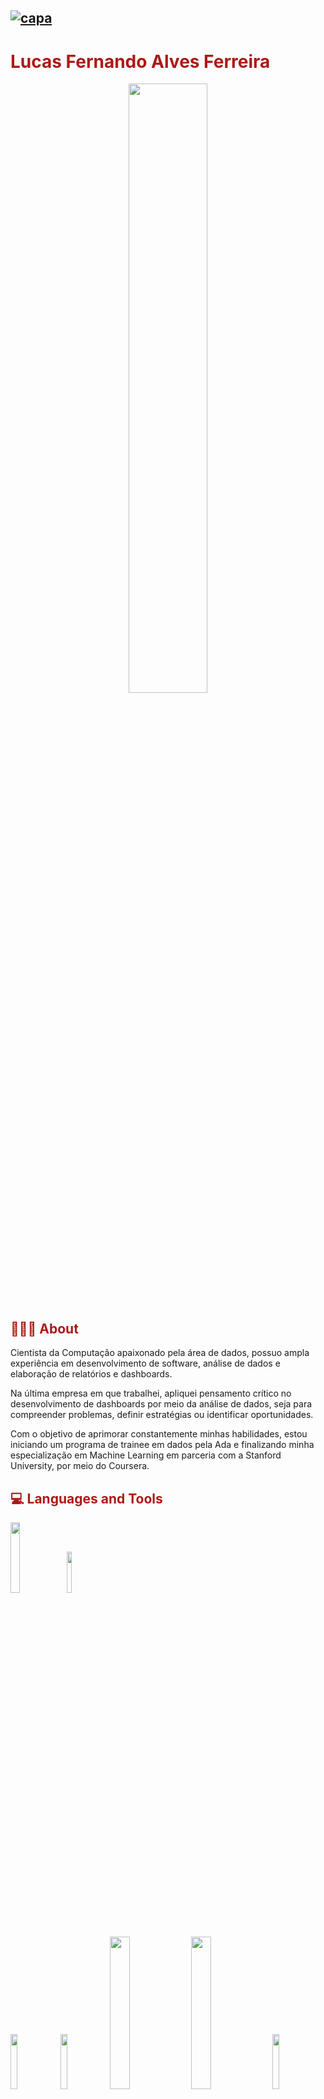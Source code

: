 [![capa](https://cdn.discordapp.com/attachments/1167794667132297257/1167875357580464229/Sem_titulo.png?ex=654fb7af&is=653d42af&hm=bdffe293927aa532de1e1756fd10a5432275d6739b1d95a05475c70f67e32006&)](https://github.com/lfaferreira?tab=repositories)
---
 # <font Color="#ac1917">Lucas Fernando Alves Ferreira</font>

 <div id="header" align="center"> 
   <img width="50%" src="https://cdn.discordapp.com/attachments/1167794667132297257/1167877861424767178/dafdsfd-removebg-preview.png?ex=654fba04&is=653d4504&hm=2b68a73265de99f7ec2d995a88ab59955d7e65c25eb813d2e6b7df07148663f3&"/>
 </div> 


 
## <font color="#ac1917">👨🏻‍💻 About</font>
Cientista da Computação apaixonado pela área de dados, possuo ampla experiência em desenvolvimento de software, análise de dados e elaboração de relatórios e dashboards.

Na última empresa em que trabalhei, apliquei pensamento crítico no desenvolvimento de dashboards por meio da análise de dados, seja para compreender problemas, definir estratégias ou identificar oportunidades.

Com o objetivo de aprimorar constantemente minhas habilidades, estou iniciando um programa de trainee em dados pela Ada e finalizando minha especialização em Machine Learning em parceria com a Stanford University, por meio do Coursera.

## <font color="#ac1917">💻 Languages and Tools </font>
<div>
	<div class="languages">
		<img width="17%" src="https://cdn.discordapp.com/attachments/1167830637076553818/1167831224153296917/java-logo-1.png?ex=654f8e95&is=653d1995&hm=74264a831f1885bf641621b1428e43c885223b5f9d9afc3ccd7b60025cc20e24&"/>
		<img width="13%" src="https://cdn.discordapp.com/attachments/1167830637076553818/1167830748380811336/Python_logo_01.svg.png?ex=654f8e23&is=653d1923&hm=856f06d7bac4553b10f387585cc8b6e38f46744c2d632b3cc678e71b2937a1e3&"/>
	</div>
	<div class="tolls">
		<img width="15%" src="https://cdn.discordapp.com/attachments/1167830637076553818/1167847961275924521/Pandas_logo.svg.png?ex=654f9e2b&is=653d292b&hm=9f52a72922655f47e9b0583a35bbbc68770a8b7f1067b151d04c5d50d9b7fa68&"/>
		<img width="15%" src="https://cdn.discordapp.com/attachments/1167830637076553818/1167865723738148965/2560px-Scikit_learn_logo_small.svg.png?ex=654faeb6&is=653d39b6&hm=5afea78e60ac703228a1a2de4e8e8226af83d9b98a843801e41f8f96ab343cbd&"/>
		<img width="25%" src="https://cdn.discordapp.com/attachments/1167830637076553818/1167867278625349682/matplot_title_logo.png?ex=654fb029&is=653d3b29&hm=d7af3211771045cc2a39b5f1d3cda4137b32cb798baacb26a2b97bf1b48e6f7d&"/>
		<img width="25%" src="https://cdn.discordapp.com/attachments/1167830637076553818/1167848419029700729/2560px-NumPy_logo_2020.svg.png?ex=654f9e98&is=653d2998&hm=c42f846ce130efce1daebb30b1589173bda1555dad46742ac92248fab580ca50&"/>
		<img width="15%" src="https://cdn.discordapp.com/attachments/1167830637076553818/1167868262986547250/Oracle-Symbol.png?ex=654fb113&is=653d3c13&hm=8fa92c2345ce280a1f7a3ec9a4832453bf4ae213d961b217b13f0d1cb46889fe&"/>
		<img width="15%" src="https://cdn.discordapp.com/attachments/1167830637076553818/1167867940117422191/mysql-logo-png-transparent.png?ex=654fb0c6&is=653d3bc6&hm=2b5dcbd8a414e140994069bb4b2c2f45eb3969aae29c420dfacfe46e76af3371&"/>
		<img width="10%" src="https://cdn.discordapp.com/attachments/1167830637076553818/1167868657863491775/Git-Icon-1788C.png?ex=654fb171&is=653d3c71&hm=dec7d2ffdd00270ad44bb22b2ac6950fea6a42ef4b764212434402495d5299a6&"/>
		<img width="10%" src="https://cdn.discordapp.com/attachments/1167830637076553818/1167868737538498741/25231.png?ex=654fb184&is=653d3c84&hm=1836fc86640528de71558bfa52396538202922477e46f51d9b560c753925999f&"/>
		<img width="10%" src="https://cdn.discordapp.com/attachments/1167830637076553818/1167868893608550462/630px-New_Power_BI_Logo.svg.png?ex=654fb1aa&is=653d3caa&hm=33841900a1a1849f70411293946448bb24797ca988c8e67ce1a76dd93f039a4e&"/>
		<img width="10%" src="https://cdn.discordapp.com/attachments/1167830637076553818/1167869545252401316/883px-Jupyter_logo.svg.png?ex=654fb245&is=653d3d45&hm=de25964b9b41a4febfa1809820ad272585a9d5319d589a5a074678363b1345f5&"/>
	</div>
</div>


## <font color="#ac1917"> 🚀 Top Repositories</font>
[![Readme Card](https://github-readme-stats.vercel.app/api/pin/?username=lfaferreira&repo=TCC&title_color=fff\&icon_color=f9f9f9\&text_color=9f9f9f\&bg_color=151515)](https://github.com/lfaferreira/TCC) [![Readme Card](https://github-readme-stats.vercel.app/api/pin/?username=lfaferreira&repo=knn-wine\&title_color=fff\&icon_color=f9f9f9\&text_color=9f9f9f\&bg_color=151515)](https://github.com/lfaferreira/knn-wine)	



## <font color="#ac1917"> 📊 Stats</font>
<div>
<img width="50%" src="https://github-readme-stats-sigma-five.vercel.app/api?username=lfaferreira&show_icons=true&icon_color=ac1917&title_color=ac1917&text_color=FFFFFF&bg_color=000000&hide_color=4c71f2&"/><img width="47%" src="https://github-readme-stats.vercel.app/api/top-langs/?username=lfaferreira&show_icons=true&icon_color=ac1917&title_color=ac1917&text_color=FFFFFF&bg_color=000000&hide_color=ac1917&"/>
</div>

<div align="center">
	<div class="final-image">
		<img width="25%" src="https://cdn.discordapp.com/attachments/1166584438411493416/1166757157761470494/229223263-cf2e4b07-2615-4f87-9c38-e37600f8381a.gif?ex=654ba647&is=65393147&hm=7f1798f2438d3311fa3ec1115b541ca5decd8b4cb3aae69bfb911bca125a623d&" />		
	</div>
	<i>"A verdadeira sabedoria está em reconhecer a extensão da própria ignorância" - Sócrates</i> 
	<div class="social">
		<a href="https://www.linkedin.com/in/lfaferreira/" target="_blank"><img src="https://img.shields.io/badge/-LinkedIn-%230077B5?style=for-the-badge&logo=linkedin&logoColor=white" target="_blank"></a> <a href = "mailto:lfafcursosvagas@gmail.com"><img src="https://img.shields.io/badge/-Gmail-%23333?style=for-the-badge&logo=gmail&logoColor=red" target="_blank"></a> <a href="https://www.kaggle.com/nandoferreira" target="_blank"><img src="https://img.shields.io/badge/Kaggle-20BEFF?style=for-the-badge&logo=Kaggle&logoColor=white" target="_blank"></a> <a  href="https://www.instagram.com/1lucasfernando/" target="_blank"><img src="https://img.shields.io/badge/-Instagram-%23E4405F?style=for-the-badge&logo=instagram&logoColor=white" target="_blank"></a>
	</div>
</div>

